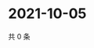 # 2021-10-05

共 0 条

<!-- BEGIN WEIBO -->
<!-- 最后更新时间 Tue Oct 05 2021 17:13:45 GMT+0800 (China Standard Time) -->

<!-- END WEIBO -->
